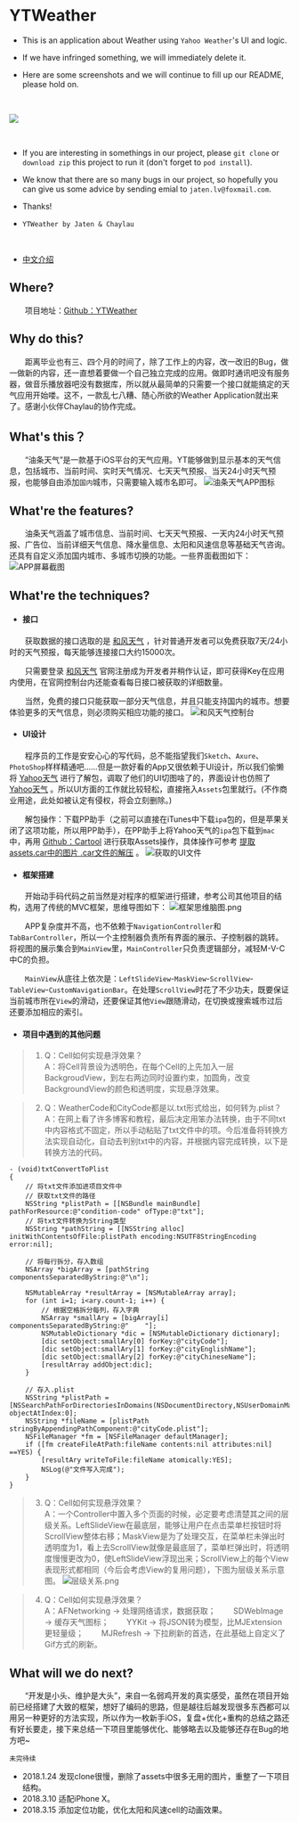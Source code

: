 # YTWeather

* This is an application about Weather using `Yahoo Weather`'s UI and logic.

* If we have infringed something, we will immediately delete it.

* Here are some screenshots and we will continue to fill up our README, please hold on.

<br>

![](https://github.com/jatenlv/YTWeather/raw/master/Screenshots.jpeg)

<br>

* If you are interesting in somethings in our project, please `git clone` or `download zip` this project to run it (don't forget to `pod install`).

* We know that there are so many bugs in our project, so hopefully you can give us some advice by sending emial to `jaten.lv@foxmail.com`.

* Thanks!

* `YTWeather by Jaten & Chaylau`

<br>

* [中文介绍](https://juejin.im/post/5a30d8456fb9a0451a765fad)



## Where?

&#8195;&#8195;项目地址：[Github：YTWeather](https://github.com/jatenlv/YTWeather)

## Why do this?

&#8195;&#8195;距离毕业也有三、四个月的时间了，除了工作上的内容，改一改旧的Bug，做一做新的内容，还一直想着要做一个自己独立完成的应用。做即时通讯吧没有服务器，做音乐播放器吧没有数据库，所以就从最简单的只需要一个接口就能搞定的天气应用开始喽。这不，一款乱七八糟、随心所欲的Weather Application就出来了。感谢小伙伴Chaylau的协作完成。

## What's this？

&#8195;&#8195;“油条天气”是一款基于iOS平台的天气应用。YT能够做到显示基本的天气信息，包括城市、当前时间、实时天气情况、七天天气预报、当天24小时天气预报，也能够自由添加`国内`城市，只需要输入城市名即可。
![油条天气APP图标](https://user-gold-cdn.xitu.io/2017/12/13/1604eccb4b2a5693?w=200&h=198&f=png&s=43696)

## What're the features?

&#8195;&#8195;油条天气涵盖了城市信息、当前时间、七天天气预报、一天内24小时天气预报、广告位、当前详细天气信息、降水量信息、太阳和风速信息等基础天气咨询。还具有自定义添加国内城市、多城市切换的功能。一些界面截图如下：
![APP屏幕截图](https://user-gold-cdn.xitu.io/2017/12/13/1604eccc7cf7b1d6?w=1240&h=1653&f=jpeg&s=143389)

## What're the techniques?

- #### 接口

&#8195;&#8195;获取数据的接口选取的是 [和风天气](https://www.heweather.com/) ，针对普通开发者可以免费获取7天/24小时的天气预报，每天能够连接接口大约15000次。

&#8195;&#8195;只需要登录 [和风天气](https://www.heweather.com/) 官网注册成为开发者并稍作认证，即可获得Key在应用内使用，在官网控制台内还能查看每日接口被获取的详细数量。

&#8195;&#8195;当然，免费的接口只能获取一部分天气信息，并且只能支持国内的城市。想要体验更多的天气信息，则必须购买相应功能的接口。
![和风天气控制台](https://user-gold-cdn.xitu.io/2017/12/13/1604eccb361c416f?w=1240&h=852&f=png&s=133723)

- #### UI设计

&#8195;&#8195;程序员的工作是安安心心的写代码，总不能指望我们`Sketch`、`Axure`、`PhotoShop`样样精通吧......但是一款好看的App又很依赖于UI设计，所以我们偷懒将 [Yahoo天气](https://itunes.apple.com/cn/app/yahoo-tian-qi/id628677149?mt=8) 进行了解包，调取了他们的UI切图啥了的，界面设计也仿照了 [Yahoo天气](https://itunes.apple.com/cn/app/yahoo-tian-qi/id628677149?mt=8) 。所以UI方面的工作就比较轻松，直接拖入`Assets`包里就行。(不作商业用途，此处如被认定有侵权，将会立刻删除。)

&#8195;&#8195;解包操作：下载PP助手（之前可以直接在iTunes中下载`ipa`包的，但是苹果关闭了这项功能，所以用PP助手），在PP助手上将Yahoo天气的`ipa`包下载到`mac`中，再用 [Github：Cartool](https://github.com/steventroughtonsmith/cartool) 进行获取Assets操作，具体操作可参考 [提取assets.car中的图片 .car文件的解压](http://blog.csdn.net/Haikuotiankong11111/article/details/52549304) 。
![获取的UI文件](https://user-gold-cdn.xitu.io/2017/12/13/1604eccbee9fdf59?w=1240&h=831&f=png&s=445615)

- #### 框架搭建

&#8195;&#8195;开始动手码代码之前当然是对程序的框架进行搭建，参考公司其他项目的结构，选用了传统的MVC框架，思维导图如下：
![框架思维脑图.png](https://user-gold-cdn.xitu.io/2017/12/13/1604eccb42e2d8ae?w=1240&h=1331&f=png&s=279202)

&#8195;&#8195;APP复杂度并不高，也不依赖于`NavigationController`和`TabBarController`，所以一个主控制器负责所有界面的展示、子控制器的跳转。将视图的展示集合到`MainView`里，`MainController`只负责逻辑部分，减轻M-V-C中C的负担。

&#8195;&#8195;`MainView`从底往上依次是：`LeftSlideView`-`MaskView`-`ScrollView`-`TableView`-`CustomNavigationBar`。在处理`ScrollView`时花了不少功夫，既要保证当前城市所在`View`的滑动，还要保证其他`View`跟随滑动，在切换或搜索城市过后还要添加相应的索引。

- #### 项目中遇到的其他问题

>1. Q：Cell如何实现悬浮效果？  
      A：将Cell背景设为透明色，在每个Cell的上先加入一层BackgroudView，到左右两边同时设置约束，加圆角，改变BackgroundView的颜色和透明度，实现悬浮效果。

>2. Q：WeatherCode和CityCode都是以.txt形式给出，如何转为.plist？
      A：在网上看了许多博客和教程，最后决定用笨办法转换，由于不同txt中内容格式不固定，所以手动粘贴了txt文件中的项。今后准备将转换方法实现自动化，自动去判别txt中的内容，并根据内容完成转换，以下是转换方法的代码。

```
- (void)txtConvertToPlist
{
    // 将txt文件添加进项目文件中
    // 获取txt文件的路径
    NSString *plistPath = [[NSBundle mainBundle] pathForResource:@"condition-code" ofType:@"txt"];
    // 将txt文件转换为String类型
    NSString *pathString = [[NSString alloc] initWithContentsOfFile:plistPath encoding:NSUTF8StringEncoding error:nil];

    // 将每行拆分，存入数组
    NSArray *bigArray = [pathString componentsSeparatedByString:@"\n"];

    NSMutableArray *resultArray = [NSMutableArray array];
    for (int i=1; i<ary.count-1; i++) {
        // 根据空格拆分每列，存入字典
        NSArray *smallAry = [bigArray[i] componentsSeparatedByString:@"    "];
        NSMutableDictionary *dic = [NSMutableDictionary dictionary];
        [dic setObject:smallAry[0] forKey:@"cityCode"];
        [dic setObject:smallAry[1] forKey:@"cityEnglishName"];
        [dic setObject:smallAry[2] forKey:@"cityChineseName"];
        [resultArray addObject:dic];
    }
    
    // 存入.plist
    NSString *plistPath = [NSSearchPathForDirectoriesInDomains(NSDocumentDirectory,NSUserDomainMask,YES) objectAtIndex:0];
    NSString *fileName = [plistPath stringByAppendingPathComponent:@"cityCode.plist"];
    NSFileManager *fm = [NSFileManager defaultManager];
    if ([fm createFileAtPath:fileName contents:nil attributes:nil] ==YES) {
        [resultAry writeToFile:fileName atomically:YES];
        NSLog(@"文件写入完成");
    }
}
```

>3. Q：Cell如何实现悬浮效果？  
      A：一个Controller中置入多个页面的时候，必定要考虑清楚其之间的层级关系。LeftSlideView在最底层，能够让用户在点击菜单栏按钮时将ScrollView整体右移；MaskView是为了处理交互，在菜单栏未弹出时透明度为1，看上去ScrollView就像是最底层了，菜单栏弹出时，将透明度慢慢更改为0，使LeftSlideView浮现出来；ScrollView上的每个View表现形式都相同（今后会考虑View的复用问题），下图为层级关系示意图。
![层级关系.png](https://user-gold-cdn.xitu.io/2017/12/13/1604eccb33050777?w=1008&h=784&f=png&s=104637)

>4. Q：Cell如何实现悬浮效果？  
      A：AFNetworking → 处理网络请求，数据获取；
　　SDWebImage → 缓存天气图标；
　　YYKit → 将JSON转为模型，比MJExtension更轻量级；
　　MJRefresh → 下拉刷新的首选，在此基础上自定义了Gif方式的刷新。

## What will we do next?

&#8195;&#8195;“开发是小头、维护是大头”，来自一名弱鸡开发的真实感受，虽然在项目开始前已经搭建了大致的框架，想好了编码的思路，但是越往后越发现很多东西都可以用另一种更好的方法实现，所以作为一枚新手iOS，复盘+优化+重构的总结之路还有好长要走，接下来总结一下项目里能够优化、能够略去以及能够还存在Bug的地方吧~

`未完待续`

- 2018.1.24 发现clone很慢，删除了assets中很多无用的图片，重整了一下项目结构。
- 2018.3.10 适配iPhone X。
- 2018.3.15 添加定位功能，优化太阳和风速cell的动画效果。
